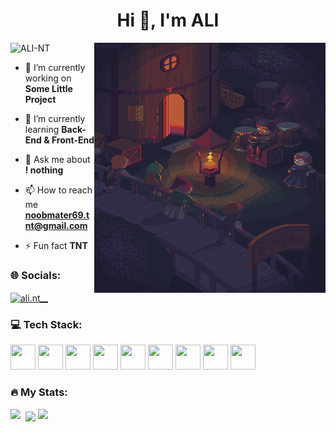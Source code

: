 <h1 align="center">Hi 👋, I'm ALI</h1>

<img align="right" alt="Coding" width="370px" height="400px" src="./giphy.webp">
<p align="left"> <img src="https://komarev.com/ghpvc/?username=ALI-NT&label=Profile%20views&color=0e75b6&style=flat" alt="ALI-NT" ></p>

- 🔭 I’m currently working on **Some Little Project**

- 🌱 I’m currently learning **Back-End & Front-End**

- 💬 Ask me about **! nothing**

- 📫 How to reach me **noobmater69.tnt@gmail.com**

- ⚡ Fun fact **TNT**

<h3 align="left">🌐 Socials:</h3>
<a href="https://instagram.com/ali.nt__" target="blank" align="left">
  <img align="center" src="https://raw.githubusercontent.com/rahuldkjain/github-profile-readme-generator/master/src/images/icons/Social/instagram.svg" alt="ali.nt__" height="30" width="40" />
</a>

### 💻 Tech Stack:
<div display="flex">
  <img src="https://user-images.githubusercontent.com/25181517/192106073-90fffafe-3562-4ff9-a37e-c77a2da0ff58.png" width="40" height="40"/>
  <img src="https://user-images.githubusercontent.com/25181517/192158954-f88b5814-d510-4564-b285-dff7d6400dad.png" width="40" height="40"/>
  <img src="https://user-images.githubusercontent.com/25181517/183898674-75a4a1b1-f960-4ea9-abcb-637170a00a75.png" width="40" height="40"/>
  <img src="https://user-images.githubusercontent.com/25181517/117447155-6a868a00-af3d-11eb-9cfe-245df15c9f3f.png" width="40" height="40"/>
  <img src="https://user-images.githubusercontent.com/25181517/192108372-f71d70ac-7ae6-4c0d-8395-51d8870c2ef0.png" width="40" height="40"/>
  <img src="https://user-images.githubusercontent.com/25181517/192108374-8da61ba1-99ec-41d7-80b8-fb2f7c0a4948.png" width="40" height="40"/>
  <img src="https://user-images.githubusercontent.com/25181517/183423507-c056a6f9-1ba8-4312-a350-19bcbc5a8697.png" width="40" height="40"/>
  <img src="https://user-images.githubusercontent.com/25181517/121405384-444d7300-c95d-11eb-959f-913020d3bf90.png" width="40" height="40"/>
  <img src="https://user-images.githubusercontent.com/25181517/183896128-ec99105a-ec1a-4d85-b08b-1aa1620b2046.png" width="40" height="40"/>
<div/>


### :fire: My Stats:
<img align="top" src="https://github-readme-stats.vercel.app/api/top-langs/?username=ALI-NT&theme=dark&hide_border=false&include_all_commits=true&count_private=true&layout=compact">&nbsp;
<img align="center" src="https://github-readme-stats.vercel.app/api?username=ALI-NT&theme=dark&hide_border=false&include_all_commits=true&count_private=true">
<img src="https://github-readme-streak-stats.herokuapp.com/?user=ALI-NT&theme=dark&hide_border=false">
  
